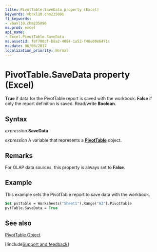 ```yaml
---
title: PivotTable.SaveData property (Excel)
keywords: vbaxl10.chm235096
f1_keywords:
- vbaxl10.chm235096
ms.prod: excel
api_name:
- Excel.PivotTable.SaveData
ms.assetid: f8f788cf-b8a2-4694-1a52-f48e00e6471c
ms.date: 06/08/2017
localization_priority: Normal
---
```



# PivotTable.SaveData property (Excel)

 **True** if data for the PivotTable report is saved with the workbook. **False** if only the report definition is saved. Read/write **Boolean**.


## Syntax

_expression_.**SaveData**

_expression_ A variable that represents a **[PivotTable](Excel.PivotTable.md)** object.


## Remarks

For OLAP data sources, this property is always set to  **False**.


## Example

This example sets the PivotTable report to save data with the workbook.


```vb
Set pvtTable = Worksheets("Sheet1").Range("A3").PivotTable 
pvtTable.SaveData = True
```


## See also


[PivotTable Object](Excel.PivotTable.md)

[!include[Support and feedback](~/includes/feedback-boilerplate.md)]